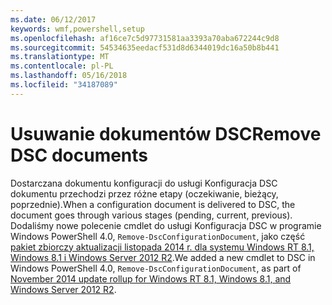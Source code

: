 ```yaml
---
ms.date: 06/12/2017
keywords: wmf,powershell,setup
ms.openlocfilehash: af16ce7c5d97731581aa3393a70aba672244c9d8
ms.sourcegitcommit: 54534635eedacf531d8d6344019dc16a50b8b441
ms.translationtype: MT
ms.contentlocale: pl-PL
ms.lasthandoff: 05/16/2018
ms.locfileid: "34187089"
---
```

# <a name="remove-dsc-documents"></a><span data-ttu-id="81777-102">Usuwanie dokumentów DSC</span><span class="sxs-lookup"><span data-stu-id="81777-102">Remove DSC documents</span></span>

<span data-ttu-id="81777-103">Dostarczana dokumentu konfiguracji do usługi Konfiguracja DSC dokumentu przechodzi przez różne etapy (oczekiwanie, bieżący, poprzednie).</span><span class="sxs-lookup"><span data-stu-id="81777-103">When a configuration document is delivered to DSC, the document goes through various stages (pending, current, previous).</span></span> <span data-ttu-id="81777-104">Dodaliśmy nowe polecenie cmdlet do usługi Konfiguracja DSC w programie Windows PowerShell 4.0, `Remove-DscConfigurationDocument`, jako część [pakiet zbiorczy aktualizacji listopada 2014 r. dla systemu Windows RT 8.1, Windows 8.1 i Windows Server 2012 R2](https://support.microsoft.com/kb/3000850).</span><span class="sxs-lookup"><span data-stu-id="81777-104">We added a new cmdlet to DSC in Windows PowerShell 4.0, `Remove-DscConfigurationDocument`, as part of [November 2014 update rollup for Windows RT 8.1, Windows 8.1, and Windows Server 2012 R2](https://support.microsoft.com/kb/3000850).</span></span>
